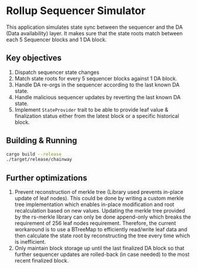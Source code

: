 # Rollup Sequencer Simulator

This application simulates state sync between the sequencer and the DA (Data availability) layer. It makes sure that the state roots match between each 5 Sequencer blocks and 1 DA block.

## Key objectives

1. Dispatch sequencer state changes
2. Match state roots for every 5 sequencer blocks against 1 DA block.
3. Handle DA re-orgs in the sequencer according to the last known DA state.
4. Handle malicious sequencer updates by reverting the last known DA state.
5. Implement `StateProvider` trait to be able to provide leaf value & finalization status either from the latest block or a specific historical block.

## Building & Running

``` sh
cargo build --release
./target/release/chainway
```

## Further optimizations

1. Prevent reconstruction of merkle tree (Library used prevents in-place update of leaf nodes). This could be done by writing a custom merkle tree implementation which enables in-place modification and root recalculation based on new values. Updating the merkle tree provided by the rs-merkle library can only be done append-only which breaks the requirement of 256 leaf nodes requirement. Therefore, the current workaround is to use a BTreeMap to efficiently read/write leaf data and then calculate the state root by reconstructing the tree every time which is inefficient.
2. Only maintain block storage up until the last finalized DA block so that further sequencer updates are rolled-back (in case needed) to the most recent finalized block.
